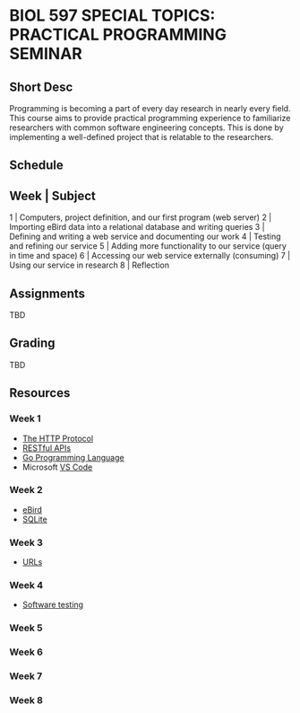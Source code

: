 # BIOL 597 SPECIAL TOPICS: PRACTICAL PROGRAMMING SEMINAR

## Short Desc
Programming is becoming a part of every day research in nearly every field.
This course aims to provide practical programming experience to familiarize
researchers with common software engineering concepts.  This is done by
implementing a well-defined project that is relatable to the researchers.

## Schedule

Week | Subject
--------------
1    | Computers, project definition, and our first program (web server)
2    | Importing eBird data into a relational database and writing queries
3    | Defining and writing a web service and documenting our work
4    | Testing and refining our service
5    | Adding more functionality to our service (query in time and space)
6    | Accessing our web service externally (consuming)
7    | Using our service in research
8    | Reflection

## Assignments

TBD

## Grading

TBD

## Resources

### Week 1
- [The HTTP Protocol](https://en.wikipedia.org/wiki/Hypertext_Transfer_Protocol)
- [RESTful APIs](https://en.wikipedia.org/wiki/Representational_state_transfer)
- [Go Programming Language](https://golang.org)
- Microsoft [VS Code](https://code.visualstudio.com/)

### Week 2
- [eBird](ebird.org)
- [SQLite](sqlite.org)

### Week 3
- [URLs](https://en.wikipedia.org/wiki/URL)

### Week 4
- [Software testing](https://en.wikipedia.org/wiki/Software_testing)

### Week 5

### Week 6

### Week 7

### Week 8
